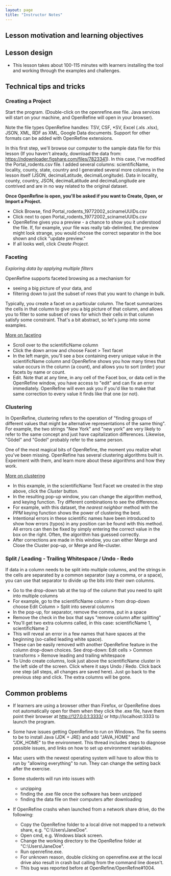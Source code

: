 ```yaml
---
layout: page
title: "Instructor Notes"
---
```


## Lesson motivation and learning objectives


## Lesson design

* This lesson takes about 100-115 minutes with learners installing the tool and working through the examples and challenges.

## Technical tips and tricks

### Creating a Project

Start the program. (Double-click on the openrefine.exe file. Java services will start on your machine, and OpenRefine will open in your browser).

Note the file types OpenRefine handles: TSV, CSF, *SV, Excel (.xls .xlsx), JSON, XML, RDF as XML, Google Data documents. Support for other formats can be added with OpenRefine extensions.

In this first step, we'll browse our computer to the sample data file for this lesson (If you haven't already, download the data from:
https://ndownloader.figshare.com/files/7823341). In this case, I've modified the Portal_rodents.csv file. I added several columns: scientificName, locality, county, state, country and I generated several more columns in the lesson itself (JSON, decimalLatitude, decimalLongitude). Data in locality, county, country, JSON, decimalLatitude and decimalLongitude are contrived and are in no way related to the original dataset. 

**Once OpenRefine is open, you'll be asked if you want to Create, Open, or Import a Project.**

  - Click Browse, find Portal_rodents_19772002_scinameUUIDs.csv
  - Click next to open Portal_rodents_19772002_scinameUUIDs.csv
  - OpenRefine gives you a preview - a chance to show you it understood the file. If, for example, your file was really tab-delimited, the preview might look strange, you would choose the correct separator in the box shown and click "update preview."
  - If all looks well, click _Create Project._

### Faceting

*Exploring data by applying multiple filters*

OpenRefine supports faceted browsing as a mechanism for

* seeing a big picture of your data, and
* filtering down to just the subset of rows that you want to change in bulk.

Typically, you create a facet on a particular column. The facet summarizes the cells in that column to give you a big picture of that column, and allows you to filter to some subset of rows for which their cells in that column satisfy some constraint. That's a bit abstract, so let's jump into some examples.

[More on faceting](https://github.com/OpenRefine/OpenRefine/wiki/Faceting)

  - Scroll over to the scientificName column
  - Click the down arrow and choose Facet > Text facet
  - In the left margin, you'll see a box containing every unique value in the scientificName column and OpenRefine shows you how many times that value occurs in the column (a count), and allows you to sort (order) your facets by name or count.
  - Edit. Note that at any time, in any cell of the Facet box, or data cell in the OpenRefine window, you have access to "edit" and can fix an error immediately. OpenRefine will even ask you if you'd like to make that same correction to every value it finds like that one (or not).

### Clustering
In OpenRefine, clustering refers to the operation of "finding groups of different values that might be alternative representations of the same thing". For example, the two strings "New York" and "new york" are very likely to refer to the same concept and just have capitalization differences. Likewise, "Gödel" and "Godel" probably refer to the same person.

One of the most magical bits of OpenRefine, the moment you realize what you've been missing. OpenRefine has several clustering algorithms built in. Experiment with them, and learn more about these algorithms and how they work. 

[More on clustering](https://github.com/OpenRefine/OpenRefine/wiki/Clustering-In-Depth)

  - In this example, in the scientificName Text Facet we created in the step above, click the _Cluster_ button.
  - In the resulting pop-up window, you can change the algorithm method, and keying function. Try different combinations to see the difference.
  - For example, with this dataset, the _nearest neighbor_ method with the _PPM_ keying function shows the power of clustering the best. 
  - Intentional errors in these scientific names have been introduced to show how errors (typos) in any position can be found with this method. All errors can then be fixed by simply entering the correct value in the box on the right. Often, the algorithm has guessed correctly. 
  - After corrections are made in this window, you can either Merge and Close the Cluster pop-up, or Merge and Re-cluster.

### Split / Leading - Trailing Whitespace / Undo - Redo

If data in a column needs to be split into multiple columns, and the strings in the cells are separated by a common separator (say a comma, or a space), you can use that separator to divide up the bits into their own columns.

  - Go to the drop-down tab at the top of the column that you need to split into multiple columns
  - For example, go to the scientificName column > from drop-down choose Edit Column > Split into several columns
  - In the pop-up, for separator, remove the comma, put in a space
  - Remove the check in the box that says "remove column after splitting"
  - You'll get two extra columns called, in this case: scientificName 1, scientificName 2
  - This will reveal an error in a few names that have spaces at the beginning (so-called leading white space).
  - These can be easily removed with another OpenRefine feature in the column drop-down choices. See drop-down: Edit cells > Common transforms > Remove leading and trailing whitespace
  - To Undo create columns, look just above the scientificName cluster in the left side of the screen. Click where it says Undo / Redo. Click back one step (all steps, all changes are saved here). Just go back to the previous step and click. The extra columns will be gone.

## Common problems

* If learners are using a browser other than Firefox, or OpenRefine does not automatically open for them when they click the .exe file, have them point their browser at http://127.0.0.1:3333/ or http://localhost:3333 to launch the program.

* Some have issues getting OpenRefine to run on Windows. The fix seems to be to install Java (JDK + JRE) and add "JAVA_HOME" and "JDK_HOME" to the environment. This thread includes steps to diagnose possible issues, and links on how to set up environment variables.

* Mac users with the newest operating system will have to allow this to run by "allowing everything" to run. They can change the setting back after the exercise.

* Some students will run into issues with
  - unzipping
  - finding the .exe file once the software has been unzipped
  - finding the data file on their computers after downloading
  
 * If OpenRefine crashs when launched from a network share drive, do the following:
    - Copy the OpenRefine folder to a local drive not mapped to a network share, e.g. "C:\Users\JaneDoe".
    - Open cmd, e.g. Windows black screen.
    - Change the working directory to the OpenRefine folder at "C:\Users\JaneDoe".
    - Run openrefine.exe.
    - For unknown reason, double clicking on openrefine.exe at the local drive also result in crash but calling from the command line doesn't.
    - This bug was reported before at OpenRefine/OpenRefine#1004.
